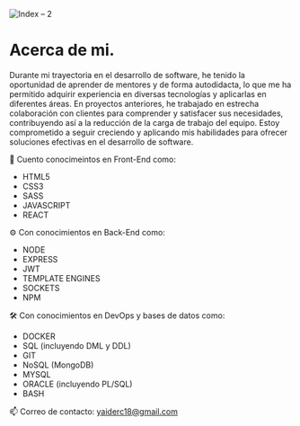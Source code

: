 <p align="center">
  
  ![Index – 2](https://user-images.githubusercontent.com/55888825/197339132-74c2e78e-f7ce-45ff-a44d-c1c1467f906f.png)

  
</p>


# Acerca de mi.
Durante mi trayectoria en el desarrollo de software, he tenido la oportunidad de aprender de mentores y de forma autodidacta, lo que me ha permitido adquirir experiencia en diversas tecnologías y aplicarlas en diferentes áreas. En proyectos anteriores, he trabajado en estrecha colaboración con clientes para comprender y satisfacer sus necesidades, contribuyendo así a la reducción de la carga de trabajo del equipo. Estoy comprometido a seguir creciendo y aplicando mis habilidades para ofrecer soluciones efectivas en el desarrollo de software.

🚀 Cuento conocimeintos en Front-End como:

<ul>
  <li>HTML5</li>
  <li>CSS3</li>
  <li>SASS</li>
  <li>JAVASCRIPT</li>
  <li>REACT</li>
</ul>


⚙️ Con conocimientos en Back-End como:

<ul>
  <li>NODE</li>
  <li>EXPRESS</li>
  <li>JWT</li>
  <li>TEMPLATE ENGINES</li>
  <li>SOCKETS</li>
  <li>NPM</li>
</ul>

🛠️ Con conocimientos en DevOps y bases de datos como:

<ul>
  <li>DOCKER</li>
  <li>SQL (incluyendo DML y DDL)</li>
  <li>GIT</li>
  <li>NoSQL (MongoDB)</li>
  <li>MYSQL</li>
  <li>ORACLE (incluyendo PL/SQL)</li>
  <li>BASH</li>
</ul>

📫 Correo de contacto: yaiderc18@gmail.com
